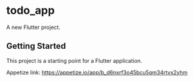 # todo_app

A new Flutter project.

## Getting Started

This project is a starting point for a Flutter application.

Appetize link: https://appetize.io/app/b_d6nxrf3o45bcu5qm34rtvx2yhm